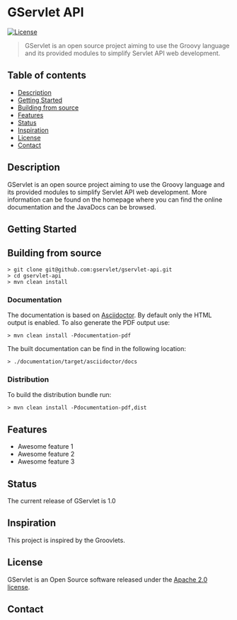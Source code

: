 # GServlet API

[![License](http://img.shields.io/:license-apache-blue.svg)](http://www.apache.org/licenses/LICENSE-2.0.html)


> GServlet is an open source project aiming to use the Groovy language and its provided modules to simplify Servlet API web development.

## Table of contents
* [Description](#description)
* [Getting Started](#getting-started)
* [Building from source](#building-from-source)
* [Features](#features)
* [Status](#status)
* [Inspiration](#inspiration)
* [License](#license)
* [Contact](#contact)

## Description

GServlet is an open source project aiming to use the Groovy language and its provided modules to simplify Servlet API web development.
More information can be found on the homepage where you can find 
the online documentation and the JavaDocs can be browsed.

## Getting Started

## Building from source

    > git clone git@github.com:gservlet/gservlet-api.git
    > cd gservlet-api
    > mvn clean install

### Documentation

The documentation is based on [Asciidoctor](http://asciidoctor.org/). By default only the HTML
output is enabled. To also generate the PDF output use:

    > mvn clean install -Pdocumentation-pdf

The built documentation can be find in the following location:
  
    > ./documentation/target/asciidoctor/docs

### Distribution

To build the distribution bundle run:

    > mvn clean install -Pdocumentation-pdf,dist


## Features

* Awesome feature 1
* Awesome feature 2
* Awesome feature 3

## Status

The current release of GServlet is 1.0

## Inspiration

This project is inspired by the Groovlets.

## License

GServlet is an Open Source software released under the [Apache 2.0 license](http://www.apache.org/licenses/LICENSE-2.0.html).

## Contact
